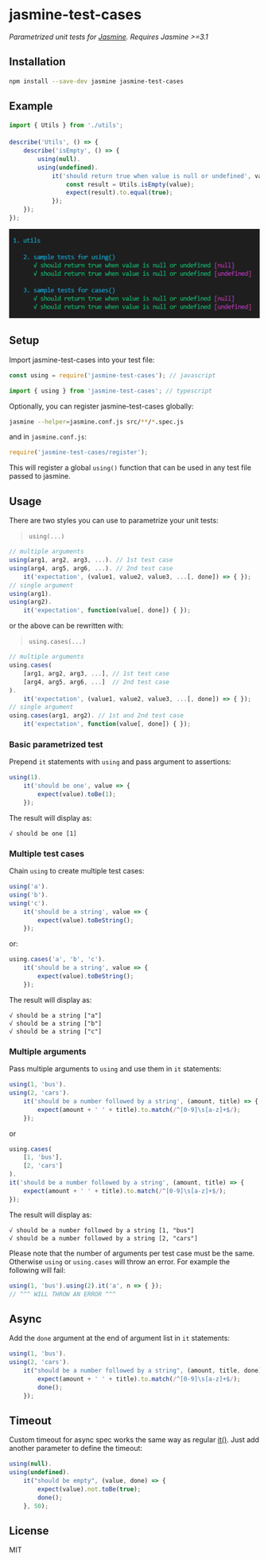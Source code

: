 # jasmine-test-cases

_Parametrized unit tests for [Jasmine](https://jasmine.github.io/). Requires Jasmine >=3.1_

## Installation

```sh
npm install --save-dev jasmine jasmine-test-cases
```

## Example

```typescript
import { Utils } from './utils';

describe('Utils', () => {
    describe('isEmpty', () => {
        using(null).
        using(undefined).
            it('should return true when value is null or undefined', value => {
                const result = Utils.isEmpty(value);
                expect(result).to.equal(true);
            });
    });
});
```

![Screenshot](screenshot.png)

## Setup

Import jasmine-test-cases into your test file:

```javascript
const using = require('jasmine-test-cases'); // javascript
```

```typescript
import { using } from 'jasmine-test-cases'; // typescript
```

Optionally, you can register jasmine-test-cases globally:

```sh
jasmine --helper=jasmine.conf.js src/**/*.spec.js
```

and in `jasmine.conf.js`:

```js
require('jasmine-test-cases/register');
```

This will register a global `using()` function that can be used in any test file passed to jasmine.

## Usage

There are two styles you can use to parametrize your unit tests:

> `using(...)`

```javascript
// multiple arguments
using(arg1, arg2, arg3, ...). // 1st test case
using(arg4, arg5, arg6, ...). // 2nd test case
    it('expectation', (value1, value2, value3, ...[, done]) => { });
// single argument
using(arg1).
using(arg2).
    it('expectation', function(value[, done]) { });
```

or the above can be rewritten with:

> `using.cases(...)`

```javascript
// multiple arguments
using.cases(
    [arg1, arg2, arg3, ...], // 1st test case
    [arg4, arg5, arg6, ...]  // 2nd test case
).
    it('expectation', (value1, value2, value3, ...[, done]) => { });
// single argument
using.cases(arg1, arg2). // 1st and 2nd test case
    it('expectation', function(value[, done]) { });
```

### Basic parametrized test

Prepend `it` statements with `using` and pass argument to assertions:

```javascript
using(1).
    it('should be one', value => {
        expect(value).toBe(1);
    });
```

The result will display as:

```
√ should be one [1]
```
### Multiple test cases

Chain `using` to create multiple test cases:

```javascript
using('a').
using('b').
using('c').
    it('should be a string', value => {
        expect(value).toBeString();
    });
```

or:

```javascript
using.cases('a', 'b', 'c').
    it('should be a string', value => {
        expect(value).toBeString();
    });
```

The result will display as:

```
√ should be a string ["a"]
√ should be a string ["b"]
√ should be a string ["c"]
```

### Multiple arguments

Pass multiple arguments to `using` and use them in `it` statements:

```javascript
using(1, 'bus').
using(2, 'cars').
    it('should be a number followed by a string', (amount, title) => {
        expect(amount + ' ' + title).to.match(/^[0-9]\s[a-z]+$/);
    });
```

or

```javascript
using.cases(
    [1, 'bus'],
    [2, 'cars']
).
it('should be a number followed by a string', (amount, title) => {
    expect(amount + ' ' + title).to.match(/^[0-9]\s[a-z]+$/);
});
```

The result will display as:

```
√ should be a number followed by a string [1, "bus"]
√ should be a number followed by a string [2, "cars"]
```

Please note that the number of arguments per test case must be the same. Otherwise `using` or `using.cases` will throw an error. For example the following will fail:

```javascript
using(1, 'bus').using(2).it('a', n => { });
// ^^^ WILL THROW AN ERROR ^^^
```

## Async

Add the `done` argument at the end of argument list in `it` statements:

```javascript
using(1, 'bus').
using(2, 'cars').
    it("should be a number followed by a string", (amount, title, done) => {
        expect(amount + ' ' + title).to.match(/^[0-9]\s[a-z]+$/);
        done();
    });
```

## Timeout

Custom timeout for async spec works the same way as regular [it()](https://jasmine.github.io/api/3.0/global#it). Just add another parameter to define the timeout:

```javascript
using(null).
using(undefined).
    it("should be empty", (value, done) => {
        expect(value).not.toBe(true);
        done();
    }, 50);
```


## License

MIT